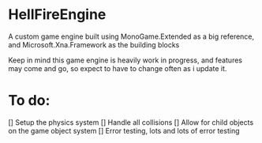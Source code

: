 # HellFireEngine
A custom game engine built using MonoGame.Extended as a big reference, and Microsoft.Xna.Framework as the building blocks

Keep in mind this game engine is heavily work in progress, and features may come and go, so expect to have to change often as i update it.

# To do:
  [] Setup the physics system
  [] Handle all collisions
  [] Allow for child objects on the game object system
  [] Error testing, lots and lots of error testing

